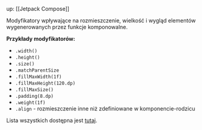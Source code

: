 up: [[Jetpack Compose]]

Modyfikatory wpływające na rozmieszczenie, wielkość i wygląd elementów wygenerowanych przez funkcje komponowalne.

**Przykłady modyfikatorów:**
- `.width()`
- `.height()`
- `.size()`
- `.matchParentSize`
- `.fillMaxWidth(1f)`
- `.fillMaxHeight(120.dp)`
- `.fillMaxSize()`
- `.padding(8.dp)`
- `.weight(1f)`
- `.align` - rozmieszczenie inne niż zdefiniowane w komponencie-rodzicu

Lista wszystkich dostępna jest [tutaj](https://developer.android.com/jetpack/compose/modifiers-list).